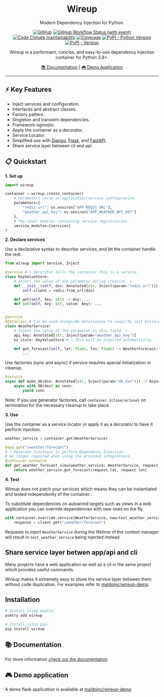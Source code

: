<div align="center">
<h1>Wireup</h1>
<p>Modern Dependency Injection for Python.</p>

[![GitHub](https://img.shields.io/github/license/maldoinc/wireup)](https://github.com/maldoinc/wireup)
[![GitHub Workflow Status (with event)](https://img.shields.io/github/actions/workflow/status/maldoinc/wireup/run_all.yml)](https://github.com/maldoinc/wireup)
[![Code Climate maintainability](https://img.shields.io/codeclimate/maintainability/maldoinc/wireup?label=Code+Climate)](https://codeclimate.com/github/maldoinc/wireup)
[![Coverage](https://img.shields.io/codeclimate/coverage/maldoinc/wireup?label=Coverage)](https://codeclimate.com/github/maldoinc/wireup)
[![PyPI - Python Version](https://img.shields.io/pypi/pyversions/wireup)](https://pypi.org/project/wireup/)
[![PyPI - Version](https://img.shields.io/pypi/v/wireup)](https://pypi.org/project/wireup/)

<p>Wireup is a performant, concise, and easy-to-use dependency injection container for Python 3.8+.</p>
<p><a target="_blank" href="https://maldoinc.github.io/wireup">📚 Documentation</a> | <a target="_blank" href="https://github.com/maldoinc/wireup-demo">🎮 Demo Application</a></p>
</div>

---

## ⚡ Key Features
* Inject services and configuration.
* Interfaces and abstract classes.
* Factory pattern.
* Singleton and transient dependencies.
* Framework-agnostic.
* Apply the container as a decorator.
* Service Locator.
* Simplified use with [Django](https://maldoinc.github.io/wireup/latest/integrations/django/),
[Flask](https://maldoinc.github.io/wireup/latest/integrations/flask/), and 
[FastAPI](https://maldoinc.github.io/wireup/latest/integrations/fastapi/).
* Share service layer between cli and api.

## 📋 Quickstart

**1. Set up**

```python
import wireup

container = wireup.create_container(
    # Parameters serve as application/service configuration.
    parameters={
        "redis_url": os.environ["APP_REDIS_URL"],
        "weather_api_key": os.environ["APP_WEATHER_API_KEY"]
    },
    # Top-level modules containing service registrations.
    service_modules=[services]
)
```

**2. Declare services**

Use a declarative syntax to describe services, and let the container handle the rest.

```python
from wireup import service, Inject

@service # ⬅️ Decorator tells the container this is a service.
class KeyValueStore:
    # Inject the value of the parameter during creation. ⬇️ 
    def __init__(self, dsn: Annotated[str, Inject(param="redis_url")]):
        self.client = redis.from_url(dsn)

    def get(self, key: str) -> Any: ...
    def set(self, key: str, value: Any): ...


@service
@dataclass # Can be used alongside dataclasses to simplify init boilerplate.
class WeatherService:
    # Inject the value of the parameter to this field. ⬇️
    api_key: Annotated[str, Inject(param="weather_api_key")]
    kv_store: KeyValueStore # ⬅️ This will be injected automatically.

    def get_forecast(self, lat: float, lon: float) -> WeatherForecast:
        ...
```

Use factories (sync and async) if service requires special initialization or cleanup.

```python
@service
async def make_db(dsn: Annotated[str, Inject(param="db_dsn")]) -> AsyncIterator[Connection]:
    async with DB(dsn) as conn:
        yield conn
```

*Note*: If you use generator factories, call `container.{close/aclose}` on termination for the necessary cleanup to take place.


**3. Use**

Use the container as a service locator or apply it as a decorator to have it perform injection.

```python
weather_service = container.get(WeatherService)
```

```python
@app.get("/weather/forecast")
# ⬇️ Decorate functions to perform Dependency Injection.
# No longer required when using the provided integrations.
@container.autowire
def get_weather_forecast_view(weather_service: WeatherService, request):
    return weather_service.get_forecast(request.lat, request.lon)
```

**4. Test**

Wireup does not patch your services which means they can be instantiated and tested independently of the container.

To substitute dependencies on autowired targets such as views in a web application you can override dependencies with new ones on the fly.

```python
with container.override.service(WeatherService, new=test_weather_service):
    response = client.get("/weather/forecast")
```

Requests to inject `WeatherService` during the lifetime of the context manager 
will result in `test_weather_service` being injected instead.

## Share service layer betwen app/api and cli

Many projects have a web application as well as a cli in the same project which
provides useful commands.

Wireup makes it extremely easy to share the service layer between them without
code duplication. For examples refer to [maldoinc/wireup-demo](https://github.com/maldoinc/wireup-demo).

## Installation

```bash
# Install using poetry:
poetry add wireup

# Install using pip:
pip install wireup
```

## 📚 Documentation

For more information [check out the documentation](https://maldoinc.github.io/wireup)

## 🎮 Demo application

A demo flask application is available at [maldoinc/wireup-demo](https://github.com/maldoinc/wireup-demo)
